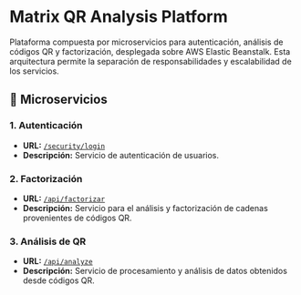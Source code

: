 # Matrix QR Analysis Platform

Plataforma compuesta por microservicios para autenticación, análisis de códigos QR y factorización, desplegada sobre AWS Elastic Beanstalk. Esta arquitectura permite la separación de responsabilidades y escalabilidad de los servicios.

## 🧩 Microservicios

### 1. Autenticación

- **URL:** [`/security/login`](http://matrix-auth-api-env.eba-psneaguu.us-east-2.elasticbeanstalk.com/security/login)
- **Descripción:** Servicio de autenticación de usuarios.

### 2. Factorización

- **URL:** [`/api/factorizar`](http://matrixes-qr-api-env.eba-5wgxncym.us-east-2.elasticbeanstalk.com/api/factorizar)
- **Descripción:** Servicio para el análisis y factorización de cadenas provenientes de códigos QR.

### 3. Análisis de QR

- **URL:** [`/api/analyze`](http://qr-analysis-api-env.eba-95mdp2ve.us-east-2.elasticbeanstalk.com/api/analyze)
- **Descripción:** Servicio de procesamiento y análisis de datos obtenidos desde códigos QR.


